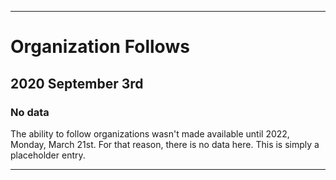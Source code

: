
***

# Organization Follows

## 2020 September 3rd

### No data

The ability to follow organizations wasn't made available until 2022, Monday, March 21st. For that reason, there is no data here. This is simply a placeholder entry.

***
